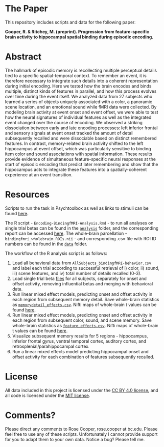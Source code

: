 # The Paper
This repository includes scripts and data for the following paper:

**Cooper, R. & Ritchey, M. (preprint). Progression from feature-specific brain activity to hippocampal spatial binding during episodic encoding.**

# Abstract
The hallmark of episodic memory is recollecting multiple perceptual details tied to a specific spatial-temporal context. To remember an event, it is therefore necessary to integrate such details into a coherent representation during initial encoding. Here we tested how the brain encodes and binds multiple, distinct kinds of features in parallel, and how this process evolves over time during the event itself. We analyzed data from 27 subjects who learned a series of objects uniquely associated with a color, a panoramic scene location, and an emotional sound while fMRI data were collected. By modeling brain activity at event onset and event offset, we were able to test how the neural signatures of individual features as well as the integrated event changed over the course of encoding. We observed a striking dissociation between early and late encoding processes: left inferior frontal and sensory signals at event onset tracked the amount of detail subsequently recalled and were dissociable based on distinct remembered features. In contrast, memory-related brain activity shifted to the left hippocampus at event offset, which was particularly sensitive to binding item color and sound associations with spatial information. These results provide evidence of simultaneous feature-specific neural responses at the start of episodic encoding that predict later remembering and show that the hippocampus acts to integrate these features into a spatially-coherent experience at an event transition.

# Resources
Scripts to run the task in Psychtoolbox as well as links to stimuli can be found [here](https://github.com/memobc/paper-orbitfmri).

The R script - `Encoding-BindingfMRI-Analysis.Rmd` - to run all analyses on single trial betas can be found in the [`analysis`](https://github.com/memobc/paper-bindingfmri/tree/master/analysis) folder, and the corresponding report can be accessed [here](http://www.thememolab.org/paper-bindingfmri/analysis/Encoding-BindingfMRI-Analysis.nb.html). The whole-brain parcellation - `bindingfmri_wholebrain_ROIs.nii` - and corresponding .csv file with ROI ID numbers can be found in the [`data`](https://github.com/memobc/paper-bindingfmri/tree/master/data) folder.

The workflow of the R analysis script is as follows:

1. Load all behavioral data from `AllSubjects_bindingfMRI-behavior.csv` and label each trial according to successful retrieval of i) color, ii) sound, iii) scene features, and iv) total number of details recalled (0-3).
2. Load single trial beta [files](https://github.com/memobc/paper-bindingfmri/tree/master/data/single-trial-betas) for all subjects, separately for onset and offset activity, removing influential betas and merging with behavioral data. 
3. Run linear mixed effect models, predicting onset and offset activity in each region from subsequent memory detail. Save whole-brain statistics as [`memorydetail_effects.csv`](https://github.com/memobc/paper-bindingfmri/tree/master/analysis/wholebrain-csv-results). Nifti maps of whole-brain t values can be found [here](https://github.com/memobc/paper-bindingfmri/tree/master/analysis/wholebrain-t-maps).
4. Run linear mixed effect models, predicting onset and offset activity in each region from subsequent color, sound, and scene memory. Save whole-brain statistics as [`feature_effects.csv`](https://github.com/memobc/paper-bindingfmri/tree/master/analysis/wholebrain-csv-results). Nifti maps of whole-brain t values can be found [here](https://github.com/memobc/paper-bindingfmri/tree/master/analysis/wholebrain-t-maps).
5. Visualize subsequent memory results for 5 regions - hippocampus, inferior frontal gyrus, ventral temporal cortex, auditory cortex, and retrosplenial/parahippocampal cortex. 
6. Run a linear mixed effects model predicting hippocampal onset and offset activity for each combination of features subsequently recalled.

# License

All data included in this project is licensed under the [CC BY 4.0 license](https://creativecommons.org/licenses/by/4.0/), and all code is licensed under the [MIT license](https://github.com/memobc/paper-orbitencoding/blob/master/LICENSE).

# Comments?

Please direct any comments to Rose Cooper, rose.cooper at bc.edu. Please feel free to use any of these scripts. Unfortunately I cannot provide support for you to adapt them to your own data. Notice a bug? Please tell me.
